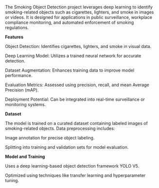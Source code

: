 The Smoking Object Detection project leverages deep learning to identify smoking-related objects such as cigarettes, lighters, and smoke in images or videos. It is designed for applications in public surveillance, workplace compliance monitoring, and automated enforcement of smoking regulations.

**Features**

Object Detection: Identifies cigarettes, lighters, and smoke in visual data.

Deep Learning Model: Utilizes a trained neural network for accurate detection.

Dataset Augmentation: Enhances training data to improve model performance.

Evaluation Metrics: Assessed using precision, recall, and mean Average Precision (mAP).

Deployment Potential: Can be integrated into real-time surveillance or monitoring systems.

**Dataset**

The model is trained on a curated dataset containing labeled images of smoking-related objects. Data preprocessing includes:

Image annotation for precise object labeling.

Splitting into training and validation sets for model evaluation.

**Model and Training**

Uses a deep learning-based object detection framework YOLO V5.

Optimized using techniques like transfer learning and hyperparameter tuning.
